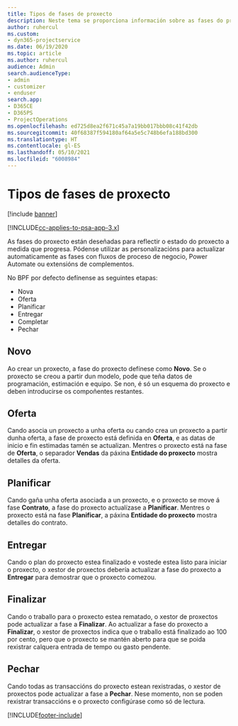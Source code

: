 ```yaml
---
title: Tipos de fases de proxecto
description: Neste tema se proporciona información sobre as fases do proxecto.
author: ruhercul
ms.custom:
- dyn365-projectservice
ms.date: 06/19/2020
ms.topic: article
ms.author: ruhercul
audience: Admin
search.audienceType:
- admin
- customizer
- enduser
search.app:
- D365CE
- D365PS
- ProjectOperations
ms.openlocfilehash: ed725d8ea2f671c45a7a19bb017bbb08c41f42db
ms.sourcegitcommit: 40f68387f594180af64a5e5c748b6efa188bd300
ms.translationtype: HT
ms.contentlocale: gl-ES
ms.lasthandoff: 05/10/2021
ms.locfileid: "6008984"
---
```

# <a name="project-stage-types"></a>Tipos de fases de proxecto 

[!include [banner](../includes/psa-now-project-operations.md)]

[!INCLUDE[cc-applies-to-psa-app-3.x](../includes/cc-applies-to-psa-app-3x.md)]

As fases do proxecto están deseñadas para reflectir o estado do proxecto a medida que progresa. Pódense utilizar as personalizacións para actualizar automaticamente as fases con fluxos de proceso de negocio, Power Automate ou extensións de complementos.

No BPF por defecto defínense as seguintes etapas:

- Nova
- Oferta
- Planificar
- Entregar
- Completar
- Pechar 

## <a name="new"></a>Novo

Ao crear un proxecto, a fase do proxecto defínese como **Novo**. Se o proxecto se creou a partir dun modelo, pode que teña datos de programación, estimación e equipo. Se non, é só un esquema do proxecto e deben introducirse os compoñentes restantes.

## <a name="quote"></a>Oferta

Cando asocia un proxecto a unha oferta ou cando crea un proxecto a partir dunha oferta, a fase de proxecto está definida en **Oferta**, e as datas de inicio e fin estimadas tamén se actualizan. Mentres o proxecto está na fase de **Oferta**, o separador **Vendas** da páxina **Entidade do proxecto** mostra detalles da oferta.

## <a name="plan"></a>Planificar

Cando gaña unha oferta asociada a un proxecto, e o proxecto se move á fase **Contrato**, a fase do proxecto actualízase a **Planificar**. Mentres o proxecto está na fase **Planificar**, a páxina **Entidade do proxecto** mostra detalles do contrato.

## <a name="deliver"></a>Entregar

Cando o plan do proxecto estea finalizado e vostede estea listo para iniciar o proxecto, o xestor de proxectos debería actualizar a fase do proxecto a **Entregar** para demostrar que o proxecto comezou.

## <a name="complete"></a>Finalizar 

Cando o traballo para o proxecto estea rematado, o xestor de proxectos pode actualizar a fase a **Finalizar**. Ao actualizar a fase do proxecto a **Finalizar**, o xestor de proxectos indica que o traballo está finalizado ao 100 por cento, pero que o proxecto se mantén aberto para que se poida rexistrar calquera entrada de tempo ou gasto pendente.

## <a name="close"></a>Pechar

Cando todas as transaccións do proxecto estean rexistradas, o xestor de proxectos pode actualizar a fase a **Pechar**. Nese momento, non se poden rexistrar transaccións e o proxecto configúrase como só de lectura.


[!INCLUDE[footer-include](../includes/footer-banner.md)]